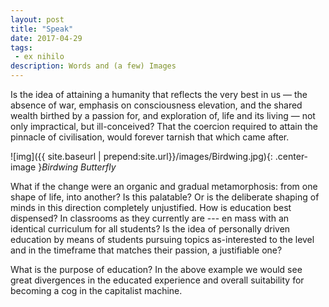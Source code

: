 ```yaml
---
layout: post
title: "Speak"
date: 2017-04-29
tags:
 - ex nihilo
description: Words and (a few) Images
---
```

Is the idea of attaining a humanity that reflects the very best in us — the absence of war, emphasis on consciousness elevation, and the shared wealth birthed by a passion for, and exploration of, life and its living — not only impractical, but ill-conceived? That the coercion required to attain the pinnacle of civilisation, would forever tarnish that which came after.

![img]({{ site.baseurl | prepend:site.url}}/images/Birdwing.jpg){: .center-image }*Birdwing Butterfly*

What if the change were an organic and gradual metamorphosis: from one shape of life, into another? Is this palatable? Or is the deliberate shaping of minds in this direction completely unjustified. How is education best dispensed? In classrooms as they currently are --- en mass with an identical curriculum for all students? Is the idea of personally driven education by means of students pursuing topics as-interested to the level and in the timeframe that matches their passion, a justifiable one?

What is the purpose of education? In the above example we would see great divergences in the educated experience and overall suitability for becoming a cog in the capitalist machine.
